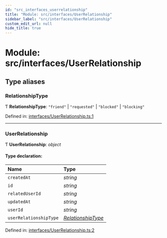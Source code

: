 ```yaml
---
id: "src_interfaces_userrelationship"
title: "Module: src/interfaces/UserRelationship"
sidebar_label: "src/interfaces/UserRelationship"
custom_edit_url: null
hide_title: true
---
```


# Module: src/interfaces/UserRelationship

## Type aliases

### RelationshipType

Ƭ **RelationshipType**: ``"friend"`` \| ``"requested"`` \| ``"blocked"`` \| ``"blocking"``

Defined in: [interfaces/UserRelationship.ts:1](https://github.com/xr3ngine/xr3ngine/blob/7e8e151f1/packages/common/src/interfaces/UserRelationship.ts#L1)

___

### UserRelationship

Ƭ **UserRelationship**: *object*

#### Type declaration:

| Name | Type |
| :------ | :------ |
| `createdAt` | *string* |
| `id` | *string* |
| `relatedUserId` | *string* |
| `updatedAt` | *string* |
| `userId` | *string* |
| `userRelationshipType` | [*RelationshipType*](src_interfaces_userrelationship.md#relationshiptype) |

Defined in: [interfaces/UserRelationship.ts:2](https://github.com/xr3ngine/xr3ngine/blob/7e8e151f1/packages/common/src/interfaces/UserRelationship.ts#L2)
